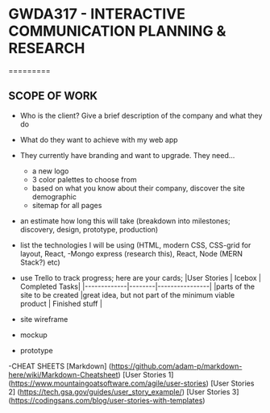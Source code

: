 # GWDA317 - INTERACTIVE COMMUNICATION PLANNING & RESEARCH
=========
## SCOPE OF WORK
* Who is the client? Give a brief description of the company and what they do
* What do they want to achieve with my web app
* They currently have branding and want to upgrade. They need...
  * a new logo
  * 3 color palettes to choose from
  * based on what you know about their company, discover the site demographic
  * sitemap for all pages
* an estimate how long this will take (breakdown into milestones; discovery, design, prototype, production)
* list the technologies I will be using (HTML, modern CSS, CSS-grid for layout, React, -Mongo express (research this), React, Node (MERN Stack?) etc)
* use Trello to track progress; here are your cards; 
|User Stories | Icebox | Completed Tasks|
|-------------|--------|----------------|
|parts of the site to be created        |great idea, but not part of the minimum viable product | Finished stuff |


* site wireframe
* mockup
* prototype


-CHEAT SHEETS
[Markdown] (https://github.com/adam-p/markdown-here/wiki/Markdown-Cheatsheet)
[User Stories 1] (https://www.mountaingoatsoftware.com/agile/user-stories)
[User Stories 2] (https://tech.gsa.gov/guides/user_story_example/)
[User Stories 3] (https://codingsans.com/blog/user-stories-with-templates)


       

